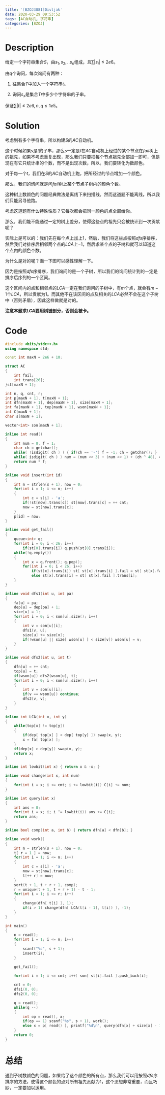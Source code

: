```yaml
---
title: '[BZOJ3881]Divljak'
date: 2020-03-29 09:53:52
tags: [AC自动机, 字符串]
categories: [BZOJ]
---
```


# Description

给定一个字符串集合$S$，由$s_1,s_2,..s_n$组成，且$\sum|s_i|\le 2e6$。

由$q$个询问，每次询问有两种：

1. 往集合$T$中加入一个字符串$t$。

2. 询问$s_x$是集合$T$中多少个字符串的子串。

保证$\sum |t|\le 2e6,n,q\le 1e5$。

<!--more-->

# Solution

考虑到有多个字符串，所以构建$S$的$AC$自动机。

这个时候如果$s$是$t$的子串，那么$s$一定是$t$在$AC$自动机上经过的某个节点在$fail$树上的祖先，如果不考虑重复出现，那么我们只要把每个节点祖先全部加一即可，但是现在有它只统计串的个数，而不是出现次数，所以，我们要转化为数颜色。

对于每一个$t$，我们在$S$的$AC$自动机上跑，把所经过的节点增加一个颜色。

那么，我们的询问就是问$fail$树上某个节点子树内的颜色个数。

这种树上数颜色的问题经典做法是离线下来扫描线，然而这道题不能离线，所以我们只能另寻他路。

考虑这道题有什么特殊性质？它每次都会把同一颜色的点全部给你。

那么，我们能不能通过一定的树上差分，使得这些点的祖先只会被统计到一次贡献呢？

实际上是可以的：我们先在每个点上加上$1$，然后，我们将这些点按照$dfs$序排序，然后我们对排序后相邻两个点的$LCA$上$-1$，然后求某个点的子树和就可以知道这个点内的颜色个数。

为什么是对的呢？画一下图可以感性理解一下。

因为是按照$dfs$序排序，我们询问的是一个子树，所以我们的询问统计到的一定是排序后序列的一个区间。

这个区间内的点和相邻点的$LCA$一定在我们询问的子树中，有$m$个点，就会有$m-1$个$LCA$，所以贡献为$1$。而其他不在该区间的点及相关的$LCA$必然不会在这个子树中（否则矛盾），因此这样做就是对的。

**注意本题求$LCA$要用树链剖分，否则会被卡。**

# Code

```c++
#include <bits/stdc++.h>
using namespace std;

const int maxN = 2e6 + 10;

struct AC
{
	int fail;
	int trans[26];
}st[maxN + 1];

int n, q, cnt, r;
int p[maxN + 1], t[maxN + 1];
int dfn[maxN + 1], dep[maxN + 1], size[maxN + 1];
int fa[maxN + 1], top[maxN + 1], wson[maxN + 1];
int C[maxN + 1];
char s[maxN + 1];

vector<int> son[maxN + 1];

inline int read()
{
	int num = 0, f = 1;
	char ch = getchar();
	while( !isdigit( ch ) ) { if(ch == '-') f = -1; ch = getchar(); }
	while( isdigit( ch ) ) num = (num << 3) + (num << 1) + (ch ^ 48), ch = getchar();
	return num * f;
}

inline void insert(int id)
{
	int n = strlen(s + 1), now = 0;
	for(int i = 1; i <= n; i++)
	{
		int c = s[i] - 'a';
		if(!st[now].trans[c]) st[now].trans[c] = ++ cnt;
		now = st[now].trans[c];
	}
	p[id] = now;
}

inline void get_fail()
{
	queue<int> q;
	for(int i = 0; i < 26; i++)
		if(st[0].trans[i]) q.push(st[0].trans[i]);
	while(!q.empty())
	{
		int x = q.front(); q.pop();
		for(int i = 0; i < 26; i++)
			if(st[x].trans[i]) st[ st[x].trans[i] ].fail = st[ st[x].fail ].trans[i], q.push(st[x].trans[i]);
			else st[x].trans[i] = st[ st[x].fail ].trans[i];
	}
}

inline void dfs1(int u, int pa)
{
	fa[u] = pa;
	dep[u] = dep[pa] + 1;
	size[u] = 1;
	for(int i = 0; i < son[u].size(); i++)
	{
		int v = son[u][i];
		dfs1(v, u);
		size[u] += size[v];
		if(!wson[u] || size[ wson[u] ] < size[v]) wson[u] = v;
	}
}

inline void dfs2(int u, int t)
{
	dfn[u] = ++ cnt;
	top[u] = t;
	if(wson[u]) dfs2(wson[u], t);
	for(int i = 0; i < son[u].size(); i++)
	{
		int v = son[u][i];
		if(v == wson[u]) continue;
		dfs2(v, v);
	}
}

inline int LCA(int x, int y)
{
	while(top[x] != top[y])
	{
		if(dep[ top[x] ] < dep[ top[y] ]) swap(x, y);
		x = fa[ top[x] ];
	}
	if(dep[x] > dep[y]) swap(x, y);
	return x;
}

inline int lowbit(int x) { return x & -x; }

inline void change(int x, int num)
{
	for(int i = x; i <= cnt; i += lowbit(i)) C[i] += num;
}

inline int query(int x)
{
	int ans = 0;
	for(int i = x; i; i ^= lowbit(i)) ans += C[i];
	return ans;
}

inline bool comp(int a, int b) { return dfn[a] < dfn[b]; }

inline void work()
{
	int n = strlen(s + 1), now = 0;
	t[ r = 1 ] = now;
	for(int i = 1; i <= n; i++)
	{
		int c = s[i] - 'a';
		now = st[now].trans[c];
		t[++ r] = now;
	}
	sort(t + 1, t + r + 1, comp);
	r = unique(t + 1, t + r + 1) - t - 1;
	for(int i = 1; i <= r; i++)
	{
		change(dfn[ t[i] ], 1);
		if(i > 1) change(dfn[ LCA(t[i - 1], t[i]) ], -1);
	}
}

int main()
{
	n = read();
	for(int i = 1; i <= n; i++)
	{
		scanf("%s", s + 1);
		insert(i);
	}

	get_fail();
	
	for(int i = 1; i <= cnt; i++) son[ st[i].fail ].push_back(i);

	cnt = 0;
	dfs1(0, 0);
	dfs2(0, 0);

	q = read();
	while(q --)
	{
		int op = read(), x;
		if(op == 1) scanf("%s", s + 1), work();
		else x = p[ read() ], printf("%d\n", query(dfn[x] + size[x] - 1) - query(dfn[x] - 1));
	}
	return 0;
}
```

# 总结

遇到子树数颜色的问题，如果给了这个颜色的所有点，那么我们可以用按照$dfs$序排序的方法，使得这个颜色的点对所有祖先贡献为$1$，这个思想非常重要，而且巧妙，一定要加以运用。